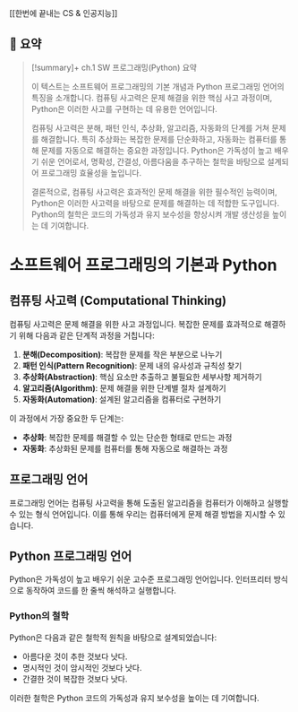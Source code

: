 [[한번에 끝내는 CS & 인공지능]]

## 📝 요약
> [!summary]+ ch.1 SW 프로그래밍(Python) 요약
> 
> 이 텍스트는 소프트웨어 프로그래밍의 기본 개념과 Python 프로그래밍 언어의 특징을 소개합니다. 컴퓨팅 사고력은 문제 해결을 위한 핵심 사고 과정이며, Python은 이러한 사고를 구현하는 데 유용한 언어입니다.
> 
> 컴퓨팅 사고력은 분해, 패턴 인식, 추상화, 알고리즘, 자동화의 단계를 거쳐 문제를 해결합니다. 특히 추상화는 복잡한 문제를 단순화하고, 자동화는 컴퓨터를 통해 문제를 자동으로 해결하는 중요한 과정입니다. Python은 가독성이 높고 배우기 쉬운 언어로서, 명확성, 간결성, 아름다움을 추구하는 철학을 바탕으로 설계되어 프로그래밍 효율성을 높입니다.
> 
> 결론적으로, 컴퓨팅 사고력은 효과적인 문제 해결을 위한 필수적인 능력이며, Python은 이러한 사고력을 바탕으로 문제를 해결하는 데 적합한 도구입니다. Python의 철학은 코드의 가독성과 유지 보수성을 향상시켜 개발 생산성을 높이는 데 기여합니다.
>  

# 소프트웨어 프로그래밍의 기본과 Python

## 컴퓨팅 사고력 (Computational Thinking)

컴퓨팅 사고력은 문제 해결을 위한 사고 과정입니다. 복잡한 문제를 효과적으로 해결하기 위해 다음과 같은 단계적 과정을 거칩니다:

1. **분해(Decomposition)**: 복잡한 문제를 작은 부분으로 나누기
2. **패턴 인식(Pattern Recognition)**: 문제 내의 유사성과 규칙성 찾기
3. **추상화(Abstraction)**: 핵심 요소만 추출하고 불필요한 세부사항 제거하기
4. **알고리즘(Algorithm)**: 문제 해결을 위한 단계별 절차 설계하기
5. **자동화(Automation)**: 설계된 알고리즘을 컴퓨터로 구현하기

이 과정에서 가장 중요한 두 단계는:

- **추상화**: 복잡한 문제를 해결할 수 있는 단순한 형태로 만드는 과정
- **자동화**: 추상화된 문제를 컴퓨터를 통해 자동으로 해결하는 과정

## 프로그래밍 언어

프로그래밍 언어는 컴퓨팅 사고력을 통해 도출된 알고리즘을 컴퓨터가 이해하고 실행할 수 있는 형식 언어입니다. 이를 통해 우리는 컴퓨터에게 문제 해결 방법을 지시할 수 있습니다.

## Python 프로그래밍 언어

Python은 가독성이 높고 배우기 쉬운 고수준 프로그래밍 언어입니다. 인터프리터 방식으로 동작하여 코드를 한 줄씩 해석하고 실행합니다.

### Python의 철학

Python은 다음과 같은 철학적 원칙을 바탕으로 설계되었습니다:

- 아름다운 것이 추한 것보다 낫다.
- 명시적인 것이 암시적인 것보다 낫다.
- 간결한 것이 복잡한 것보다 낫다.

이러한 철학은 Python 코드의 가독성과 유지 보수성을 높이는 데 기여합니다.